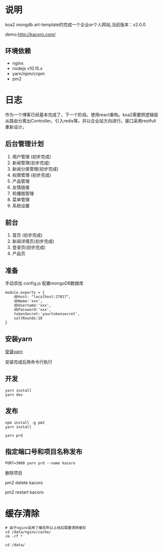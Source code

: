 # 说明
koa2 mongdb art-template的完成一个企业or个人网站,当前版本：v2.0.0

demo:http://kacoro.com/
## 环境依赖
* nginx
* nodejs v10.15.x
* yarn/npm/cnpm
* pm2

# 日志
作为一个博客已经基本完成了，下一个阶段。使用react重构。koa2需要把逻辑层从路由分离出Controller。引入redis等。并以企业站方向进行。接口采用restfull重新设计。

## 后台管理计划
1. 用户管理 (初步完成)
2. 新闻管理(初步完成)
3. 新闻分类管理(初步完成)
4. 权限管理 (初步完成)
5. 产品管理
6. 友情链接
7. 轮播图管理
8. 菜单管理
9. 系统设置

## 前台
1. 首页  (初步完成)
2. 新闻详情页(初步完成)
3. 登录页(初步完成)
4. 产品页

## 准备
手动添加 config.js 配置mongoDB数据库
```
module.exports = {
	dbhost: "localhost:27017",
	dbName:'xxx',
	dbUsername:'xxx',
	dbPassword:'xxx',
	tokenSecret:'yourtokensecret',
	saltRounds:10
}
```

## 安装yarn

[安装yarn](https://www.yarnpkg.com/zh-Hant/docs/install#windows-stable)

安装完成后用命令行执行

## 开发
```
yarn install 
yarn dev
```

## 发布 
```
npm install -g pm2
yarn install 

yarn prd
```

## 指定端口号和项目名称发布 

```
PORT=3000 yarn prd --name kacoro
```
删除项目

pm2 delete kacoro

pm2 restart kacoro


# 缓存清除

```
# 由于nginx采用了缓存所以上线后需要清除缓存
cd /data/nginx/cache/
rm -rf *

cd /data/
```
